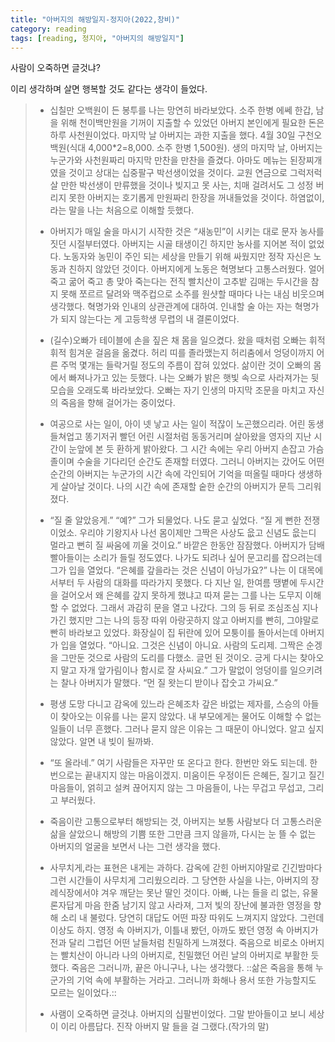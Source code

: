 ```yaml
---
title: "아버지의 해방일지-정지아(2022,창비)"
category: reading
tags: [reading, 정지아, "아버지의 해방일지"]
---
```


사람이 오죽하면 글것냐?

이리 생각하며 살면 행복할 것도 같다는 생각이 들었다.

> * 십칠만 오백원이 든 봉투를 나는 망연히 바라보았다. 소주 한병 에쎄 한갑, 남을 위해 천이백만원을 기꺼이 지출할 수 있었던 아버지 본인에게 필요한 돈은 하루 사천원이었다.
>   마지막 날 아버지는 과한 지출을 했다. 4월 30일 구천오백원(식대 4,000*2=8,000. 소주 한병 1,500원). 생의 마지막 날, 아버지는 누군가와 사천원짜리 마지막 만찬을 만찬을 즐겼다. 아마도 메뉴는 된장찌개였을 것이고 상대는 십중팔구 박선생이었을 것이다. 교원 연금으로 그럭저럭 살 만한 박선생이 만류했을 것이나 빚지고 못 사는, 치매 걸려서도 그 성정 버리지 못한 아버지는 호기롭게 만원짜리 한장을 꺼내들었을 것이다. 하염없이,라는 말을 나는 처음으로 이해할 듯했다.
>
> * 아버지가 매일 술을 마시기 시작한 것은 “새농민”이 시키는 대로 문자 농사를 짓던 시절부터였다. 아버지는 시골 태생이긴 하지만 농사를 지어본 적이 없었다. 노동자와 농민이 주인 되는 세상을 만들기 위해 싸웠지만 정작 자신은 노동과 친하지 않았던 것이다. 아버지에게 노동은 혁명보다 고통스러웠다. 얼어 죽고 굶어 죽고 총 맞아 죽는다는 전직 빨치산이 고추밭 김매는 두시간을 참지 못해 쪼르르 달려와 맥주컵으로 소주를 원샷할 때마다 나는 내심 비웃으며 생각했다. 혁명가와 인내의 상관관계에 대하여. 인내할 술 아는 자는 혁명가가 되지 않는다는 게 고등학생 무렵의 내 결론이었다.
> * (길수)오빠가 테이블에 손을 짚은 채 몸을 일으켰다. 왔을 때처럼 오빠는 휘적휘적 힘겨운 걸음을 옮겼다. 허리 띠를 졸라맸는지 허리춤에서 엉덩이까지 어른 주먹 몇개는 들락거릴 정도의 주름이 잡혀 있었다. 삶이란 것이 오빠의 몸에서 빠져나가고 있는 듯했다. 나는 오빠가 밝은 햇빛 속으로 사라져가는 뒷모습을 오래도록 바라보았다. 오빠는 자기 인생의 마지막 조문을 마치고 자신의 죽음을 향해 걸어가는 중이었다.
> * 여공으로 사는 일이, 아이 넷 낳고 사는 일이 적잖이 노곤했으리라. 어린 동생 들쳐업고 똥기저귀 빨던 어린 시절처럼 동동거리며 살아왔을 영자의 지난 시간이 눈앞에 본 듯 환하게 밝아왔다. 그 시간 속에는 우리 아버지 손잡고 가슴 졸이며 수술을 기다리던 순간도 존재할 터였다. 그러니 아버지는 갔어도 어떤 순간의 아버지는 누군가의 시간 속에 각인되어 기억을 떠올릴 때마다 생생하게 살아날 것이다. 나의 시간 속에 존재할 숱한 순간의 아버지가 문득 그리워졌다.
> * “질 줄 알았응게.”
> “예?”
> 그가 되물었다. 나도 묻고 싶었다. “질 게 뻔한 전쟁이었소. 우리야 기왕지사 나선 몸이제만 그짝은 사상도 읎고 신념도 읎는디 멀라고 뻔히 질 싸움에 끼울 것이요.”
> 바깥은 한동안 잠잠했다. 아버지가 담배 빨아들이는 소리가 들릴 정도였다. 나가도 되려나 싶어 문고리를 잡으려는데 그가 입을 열었다.
> “은혜를 갚을라는 것은 신념이 아닝가요?”
> 나는 이 대목에서부터 두 사람의 대화를 따라가지 못했다. 다 지난 일, 한여름 땡볕에 두시간을 걸어오서 왜 은혜를 갚지 못하게 했냐고 따져 묻는 그를 나는 도무지 이해할 수 없었다. 그래서 과감히 문을 열고 나갔다. 그의 등 뒤로 조심조심 지나가긴 했지만 그는 나의 등장 따위 아랑곳하지 않고 아버지를 빤히, 그야말로 빤히 바라보고 있었다. 화장실이 집 뒤란에 있어 모퉁이를 돌아서는데 아버지가 입을 열었다.
> “아니요. 그것은 신념이 아니요. 사람의 도리제. 그짝은 순겡을 그만둔 것으로 사람의 도리를 다했소. 글먼 된 것이오. 긍게 다시는 찾아오지 말고 자개 앞가림이나 함시로 잘 사씨요.”
> 그가 말없이 엉덩이를 일으키려는 찰나 아버지가 말했다.
> “먼 질 왓는디 받이나 잡숫고 가씨요.”
> * 평생 도망 다니고 감옥에 있느라 은혜조차 갚은 바없는 제자를, 스승의 아들이 찾아오는 이유를 나는 묻지 않았다. 내 부모에게는 물어도 이해할 수 없는 일들이 너무 흔했다. 그러나 묻지 않은 이유는 그 때문이 아니었다. 알고 싶지 않았다. 알면 내 빚이 될까봐.
> * “또 올라네.”
> 여기 사람들은 자꾸만 또 온다고 한다. 한번만 와도 되는데. 한번으로는 끝내지지 않는 마음이겠지. 미움이든 우정이든 은혜든, 질기고 질긴 마음들이, 얽히고 설켜 끊어지지 않는 그 마음들이, 나는 무겁고 무섭고, 그리고 부러웠다.
> * 죽음이란 고통으로부터 해방되는 것, 아버지는 보통 사람보다 더 고통스러운 삶을 살았으니 해방의 기쁨 또한 그만큼 크지 않을까, 다시는 눈 뜰 수 없는 아버지의 얼굴을 보면서 나는 그런 생각을 했다.
> * 사무치게,라는 표현은 내게는 과하다. 감옥에 갇힌 아버지야말로 긴긴밤마다 그런 시간들이 사무치게 그리웠으리라. 그 당연한 사실을 나는, 아버지의 장례식장에서야 겨우 깨닫는 못난 딸인 것이다. 아빠, 나는 들을 리 없는, 유물론자답게 마음 한줌 남기지 않고 사라져, 그저 빛의 장난에 불과한 영정을 향해 소리 내 불렀다. 당연히 대답도 어떤 파장 따위도 느껴지지 않았다. 그런데 이상도 하지. 영정 속 아버지가, 이틀내 봤던, 아까도 봤던 영정 속 아버지가 전과 달리 그럽던 어떤 날들처럼 친밀하게 느껴졌다. 죽음으로 비로소 아버지는 빨치산이 아니라 나의 아버지로, 친밀했던 어린 날의 아버지로 부활한 듯했다. 죽음은 그러니까, 끝은 아니구나, 나는 생각했다. ::삶은 죽음을 통해 누군가의 기억 속에 부활하는 거라고. 그러니까 화해나 용서 또한 가능할지도 모르는 일이었다.::
> * 사램이 오죽하면 글것냐. 아버지의 십팔번이었다. 그말 받아들이고 보니 세상이 이리 아름답다. 진작 아버지 말 들을 걸 그랬다.(작가의 말)